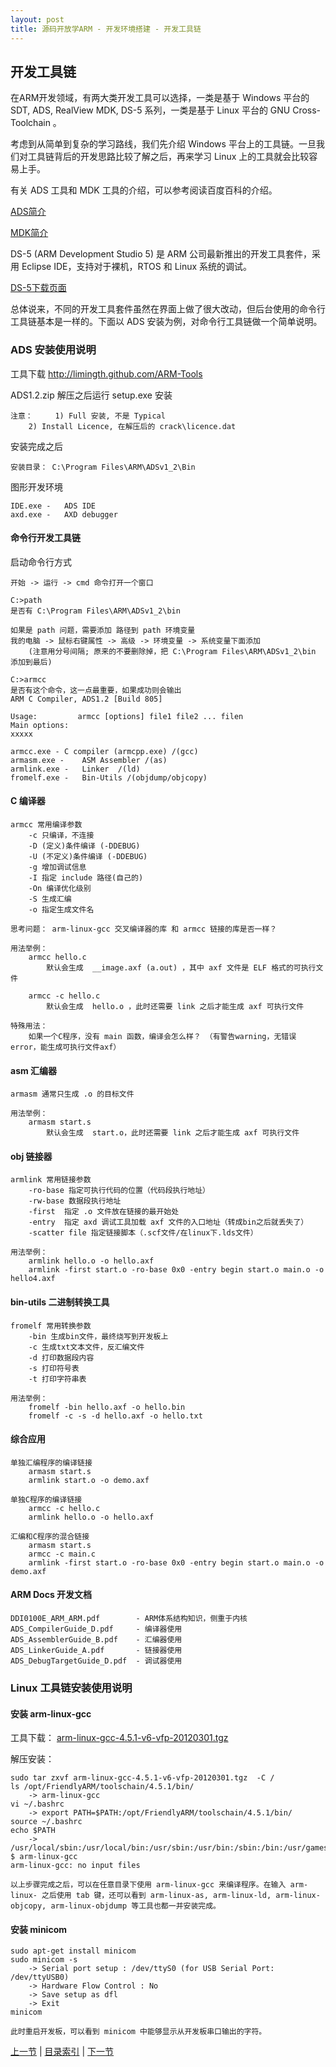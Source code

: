 ```yaml
---
layout: post
title: 源码开放学ARM - 开发环境搭建 - 开发工具链 
---
```


##  开发工具链

在ARM开发领域，有两大类开发工具可以选择，一类是基于 Windows 平台的 SDT, ADS, RealView MDK, DS-5 系列，一类是基于 Linux 平台的 GNU Cross-Toolchain 。

考虑到从简单到复杂的学习路线，我们先介绍 Windows 平台上的工具链。一旦我们对工具链背后的开发思路比较了解之后，再来学习 Linux 上的工具就会比较容易上手。

有关 ADS 工具和 MDK 工具的介绍，可以参考阅读百度百科的介绍。

[ADS简介](http://baike.baidu.com/view/171249.htm#sub6295819)

[MDK简介](http://baike.baidu.com/view/1745465.htm)

DS-5 (ARM Development Studio 5) 是 ARM 公司最新推出的开发工具套件，采用 Eclipse IDE，支持对于裸机，RTOS 和 Linux 系统的调试。

[DS-5下载页面](http://www.arm.com/products/tools/software-tools/ds-5/index.php)

总体说来，不同的开发工具套件虽然在界面上做了很大改动，但后台使用的命令行工具链基本是一样的。下面以 ADS 安装为例，对命令行工具链做一个简单说明。

### ADS 安装使用说明

工具下载 <http://limingth.github.com/ARM-Tools>
	
ADS1.2.zip 解压之后运行 setup.exe 安装

	注意： 	1) Full 安装, 不是 Typical
		2) Install Licence, 在解压后的 crack\licence.dat
	
安装完成之后

	安装目录： C:\Program Files\ARM\ADSv1_2\Bin

图形开发环境

	IDE.exe - 	ADS IDE
	axd.exe	-	AXD debugger

#### 命令行开发工具链
启动命令行方式

	开始 -> 运行 -> cmd 命令打开一个窗口
	
	C:>path
	是否有 C:\Program Files\ARM\ADSv1_2\bin 
	
	如果是 path 问题，需要添加 路径到 path 环境变量
	我的电脑 -> 鼠标右键属性 -> 高级 -> 环境变量 -> 系统变量下面添加
		(注意用分号间隔; 原来的不要删除掉，把 C:\Program Files\ARM\ADSv1_2\bin 添加到最后)
	
	C:>armcc 
	是否有这个命令，这一点最重要，如果成功则会输出
	ARM C Compiler, ADS1.2 [Build 805]
	
	Usage:         armcc [options] file1 file2 ... filen
	Main options:
	xxxxx
	
	armcc.exe -	C compiler (armcpp.exe) /(gcc)
	armasm.exe -	ASM Assembler /(as)
	armlink.exe -	Linker	/(ld)
	fromelf.exe -	Bin-Utils /(objdump/objcopy)

#### C 编译器 
	armcc 常用编译参数
		-c 只编译，不连接
		-D (定义)条件编译 (-DDEBUG)
		-U (不定义)条件编译 (-DDEBUG)
		-g 增加调试信息
		-I 指定 include 路径(自己的)
		-On 编译优化级别
		-S 生成汇编
		-o 指定生成文件名
		
	思考问题： arm-linux-gcc 交叉编译器的库 和 armcc 链接的库是否一样？

	用法举例：
		armcc hello.c
			默认会生成  __image.axf (a.out) ，其中 axf 文件是 ELF 格式的可执行文件
		
		armcc -c hello.c
			默认会生成  hello.o ，此时还需要 link 之后才能生成 axf 可执行文件

	特殊用法： 
		如果一个C程序，没有 main 函数，编译会怎么样？ （有警告warning，无错误error，能生成可执行文件axf）
	

#### asm 汇编器
	armasm 通常只生成 .o 的目标文件
	
	用法举例：
		armasm start.s
			默认会生成  start.o，此时还需要 link 之后才能生成 axf 可执行文件
	

#### obj 链接器
	armlink 常用链接参数	
		-ro-base 指定可执行代码的位置（代码段执行地址）
		-rw-base 数据段执行地址
		-first  指定 .o 文件放在链接的最开始处
		-entry  指定 axd 调试工具加载 axf 文件的入口地址（转成bin之后就丢失了）
		-scatter file 指定链接脚本（.scf文件/在linux下.lds文件）

	用法举例：
		armlink hello.o -o hello.axf
		armlink -first start.o -ro-base 0x0 -entry begin start.o main.o -o hello4.axf

#### bin-utils 二进制转换工具
	fromelf 常用转换参数
		-bin 生成bin文件，最终烧写到开发板上
		-c 生成txt文本文件，反汇编文件
		-d 打印数据段内容
		-s 打印符号表
		-t 打印字符串表

	用法举例：
		fromelf -bin hello.axf -o hello.bin
		fromelf -c -s -d hello.axf -o hello.txt
	
#### 综合应用
	单独汇编程序的编译链接
		armasm start.s
		armlink start.o -o demo.axf

	单独C程序的编译链接
		armcc -c hello.c
		armlink hello.o -o hello.axf
	
	汇编和C程序的混合链接
		armasm start.s
		armcc -c main.c
		armlink -first start.o -ro-base 0x0 -entry begin start.o main.o -o demo.axf
	
#### ARM Docs 开发文档
	DDI0100E_ARM_ARM.pdf  		- ARM体系结构知识，侧重于内核
	ADS_CompilerGuide_D.pdf  	- 编译器使用	
	ADS_AssemblerGuide_B.pdf 	- 汇编器使用
	ADS_LinkerGuide_A.pdf 		- 链接器使用	
	ADS_DebugTargetGuide_D.pdf 	- 调试器使用

### Linux 工具链安装使用说明

#### 安装 arm-linux-gcc

工具下载： [arm-linux-gcc-4.5.1-v6-vfp-20120301.tgz](http://www.lumit.org/ARM-Tools/dev/arm-linux-gcc-4.5.1-v6-vfp-20120301.tgz)

解压安装：

	sudo tar zxvf arm-linux-gcc-4.5.1-v6-vfp-20120301.tgz  -C /
	ls /opt/FriendlyARM/toolschain/4.5.1/bin/
		-> arm-linux-gcc
	vi ~/.bashrc
		-> export PATH=$PATH:/opt/FriendlyARM/toolschain/4.5.1/bin/
	source ~/.bashrc
	echo $PATH
		-> /usr/local/sbin:/usr/local/bin:/usr/sbin:/usr/bin:/sbin:/bin:/usr/games:/opt/FriendlyARM/toolschain/4.5.1/bin/
	$ arm-linux-gcc
	arm-linux-gcc: no input files

	以上步骤完成之后，可以在任意目录下使用 arm-linux-gcc 来编译程序。在输入 arm-linux- 之后使用 tab 键，还可以看到 arm-linux-as, arm-linux-ld, arm-linux-objcopy, arm-linux-objdump 等工具也都一并安装完成。
	
#### 安装 minicom 	

	sudo apt-get install minicom
	sudo minicom -s
		-> Serial port setup : /dev/ttyS0 (for USB Serial Port: /dev/ttyUSB0)
		-> Hardware Flow Control : No
		-> Save setup as dfl
		-> Exit
	minicom	
	
	此时重启开发板，可以看到 minicom 中能够显示从开发板串口输出的字符。


[上一节](chp1-2.html)  |  [目录索引](../index.html)  |  [下一节](chp1-4.html)
